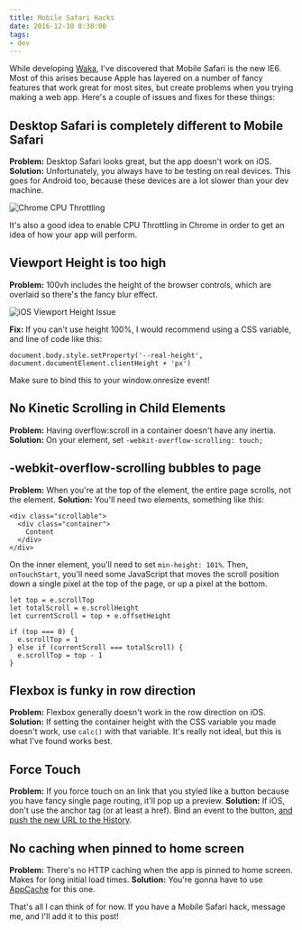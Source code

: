 ```yaml
---
title: Mobile Safari Hacks
date: 2016-12-30 8:30:00
tags:
- dev
---
```

While developing [Waka](https://waka.app), I've discovered that Mobile Safari is the new IE6. Most of this arises because Apple has layered on a number of fancy features that work great for most sites, but create problems when you trying making a web app. Here's a couple of issues and fixes for these things:

## Desktop Safari is completely different to Mobile Safari
**Problem:** Desktop Safari looks great, but the app doesn't work on iOS.
**Solution:** Unfortunately, you always have to be testing on real devices. This goes for Android too, because these devices are a lot slower than your dev machine.

![Chrome CPU Throttling](/images/throttle.png)

It's also a good idea to enable CPU Throttling in Chrome in order to get an idea of how your app will perform.

## Viewport Height is too high
**Problem:** 100vh includes the height of the browser controls, which are overlaid so there's the fancy blur effect.

![iOS Viewport Height Issue](/images/ios-vh-issue.png "Image from https://nicolas-hoizey.com/2015/02/viewport-height-is-taller-than-the-visible-part-of-the-document-in-some-mobile-browsers.html")

**Fix:** If you can't use height 100%, I would recommend using a CSS variable, and line of code like this:
```
document.body.style.setProperty('--real-height', document.documentElement.clientHeight + 'px')
```
Make sure to bind this to your window.onresize event!

## No Kinetic Scrolling in Child Elements
**Problem:** Having overflow:scroll in a container doesn't have any inertia.
**Solution:** On your element, set `-webkit-overflow-scrolling: touch;`

## -webkit-overflow-scrolling bubbles to page
**Problem:** When you're at the top of the element, the entire page scrolls, not the element.
**Solution:** You'll need two elements, something like this: 
```
<div class="scrollable">
  <div class="container">
    Content
  </div>
</div>
```

On the inner element, you'll need to set `min-height: 101%`. Then, `onTouchStart`, you'll need some JavaScript that moves the scroll position down a single pixel at the top of the page, or up a pixel at the bottom.

```
let top = e.scrollTop
let totalScroll = e.scrollHeight
let currentScroll = top + e.offsetHeight
 
if (top === 0) {
  e.scrollTop = 1
} else if (currentScroll === totalScroll) {
  e.scrollTop = top - 1
}
```


## Flexbox is funky in row direction
**Problem:** Flexbox generally doesn't work in the row direction on iOS. 
**Solution:** If setting the container height with the CSS variable you made doesn't work, use `calc()` with that variable. It's really not ideal, but this is what I've found works best.

## Force Touch
**Problem:** If you force touch on an link that you styled like a button because you have fancy single page routing, it'll pop up a preview.
**Solution:** If iOS, don't use the anchor tag (or at least a href). Bind an event to the button, [and push the new URL to the History](https://developer.mozilla.org/en/docs/Web/API/History).

## No caching when pinned to home screen
**Problem:** There's no HTTP caching when the app is pinned to home screen. Makes for long initial load times.
**Solution:** You're gonna have to use [AppCache](https://developer.mozilla.org/en-US/docs/Web/HTML/Using_the_application_cache) for this one.

That's all I can think of for now. If you have a Mobile Safari hack, message me, and I'll add it to this post!

